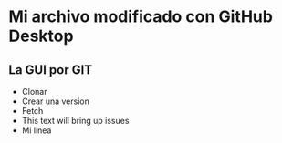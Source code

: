 # Mi archivo modificado con GitHub Desktop
## La GUI por GIT

- Clonar
- Crear una version
- Fetch
- This text will bring up issues
- Mi linea

